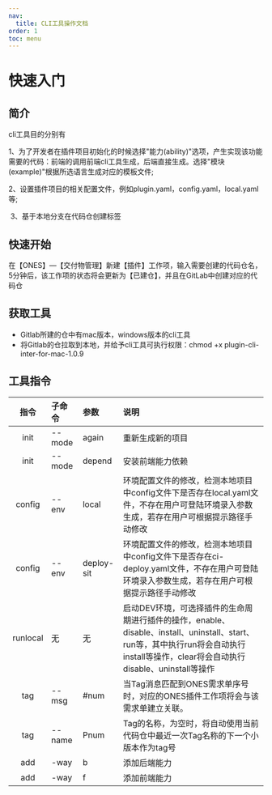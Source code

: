 ```yaml
---
nav:
  title: CLI工具操作文档
order: 1
toc: menu
---
```


# 快速入门



## 简介

cli工具目的分别有

​    1、为了开发者在插件项目初始化的时候选择"能力(ability)"选项，产生实现该功能需要的代码：前端的调用前端cli工具生成，后端直接生成。选择"模块(example)"根据所选语言生成对应的模板文件;

​    2、设置插件项目的相关配置文件，例如plugin.yaml，config.yaml，local.yaml等;

​    3、基于本地分支在代码仓创建标签



## 快速开始

​        在【ONES】—【交付物管理】新建【插件】工作项，输入需要创建的代码仓名，5分钟后，该工作项的状态将会更新为【已建仓】，并且在GitLab中创建对应的代码仓



## 获取工具

- Gitlab所建的仓中有mac版本，windows版本的cli工具
- 将Gitlab的仓拉取到本地，并给予cli工具可执行权限：chmod +x plugin-cli-inter-for-mac-1.0.9



## 工具指令

|   指令   | 子命   令    | 参数       | 说明                                                         |
| :------: | :----------- | :--------- | :----------------------------------------------------------- |
|   init   | --     mode  | again      | 重新生成新的项目                                             |
|   init   | --mode       | depend     | 安装前端能力依赖                                             |
|  config  | --env        | local      | 环境配置文件的修改，检测本地项目中config文件下是否存在local.yaml文件，不存在用户可登陆环境录入参数生成，若存在用户可根据提示路径手动修改 |
|  config  | --env        | deploy-sit | 环境配置文件的修改，检测本地项目中config文件下是否存在ci-deploy.yaml文件，不存在用户可登陆环境录入参数生成，若存在用户可根据提示路径手动修改 |
| runlocal | 无           | 无         | 启动DEV环境，可选择插件的生命周期进行插件的操作，enable、disable、install、uninstall、start、run等，其中执行run将会自动执行install等操作，clear将会自动执行disable、uninstall等操作 |
|   tag    | --msg        | #num       | 当Tag消息匹配到ONES需求单序号时，对应的ONES插件工作项将会与该需求单建立关联。 |
|   tag    | --      name | Pnum       | Tag的名称，为空时，将自动使用当前代码仓中最近一次Tag名称的下一个小版本作为tag号 |
|   add    | -way         | b          | 添加后端能力                                                 |
|   add    | -way         | f          | 添加前端能力                                                 |

